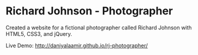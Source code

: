 # Richard Johnson - Photographer
Created a website for a fictional photographer called Richard Johnson with HTML5, CSS3, and jQuery. 

Live Demo: http://daniyalaamir.github.io/rj-photographer/
